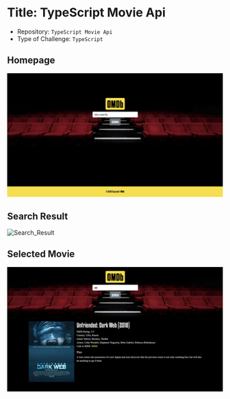 # Title: TypeScript Movie Api

- Repository: `TypeScript Movie Api`
- Type of Challenge: `TypeScript`

## Homepage
![Main_Page!](https://raw.githubusercontent.com/nikkizol/typescript-movie-api/master/screenshots/main%20page.png)

## Search Result
![Search_Result](https://raw.githubusercontent.com/nikkizol/typescript-movie-api/master/screenshots/search%20resuls.png)

## Selected Movie
![Selected_Movie](https://raw.githubusercontent.com/nikkizol/typescript-movie-api/master/screenshots/selected%20movie.png)
